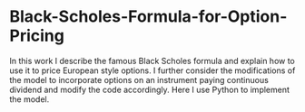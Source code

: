 # Black-Scholes-Formula-for-Option-Pricing
In this work I describe the famous Black Scholes formula and explain how to use it to price European style options. I further consider the modifications of the model to incorporate options on an instrument paying continuous dividend and modify the code accordingly. Here I use Python to implement the model.
